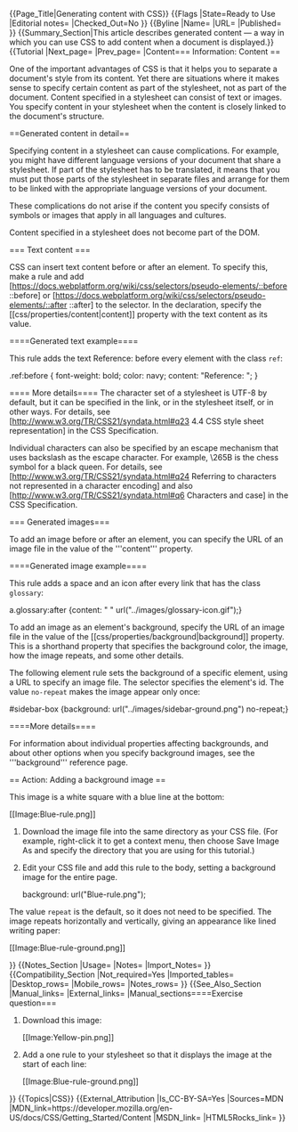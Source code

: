 {{Page_Title|Generating content with CSS}}
{{Flags
|State=Ready to Use
|Editorial notes=
|Checked_Out=No
}}
{{Byline
|Name=
|URL=
|Published=
}}
{{Summary_Section|This article describes generated content — a way in which you can use CSS to add content when a document is displayed.}}
{{Tutorial
|Next_page=
|Prev_page=
|Content=== Information: Content ==
 
One of the important advantages of CSS is that it helps you to separate a document's style from its content. Yet there are situations where it makes sense to specify certain content as part of the stylesheet, not as part of the document. Content specified in a stylesheet can consist of text or images. You specify content in your stylesheet when the content is closely linked to the document's structure.

  
==Generated content in detail==
 
Specifying content in a stylesheet can cause complications. For example, you might have different language versions of your document that share a stylesheet. If part of the stylesheet has to be translated, it means that you must put those parts of the stylesheet in separate files and arrange for them to be linked with the appropriate language versions of your document.

These complications do not arise if the content you specify consists of symbols or images that apply in all languages and cultures.
 
Content specified in a stylesheet does not become part of the DOM.
  
=== Text content ===
 
CSS can insert text content before or after an element. To specify this, make a rule and add 
[https://docs.webplatform.org/wiki/css/selectors/pseudo-elements/::before ::before]
or 
[https://docs.webplatform.org/wiki/css/selectors/pseudo-elements/::after ::after]
to the selector. In the declaration, specify the 
[[css/properties/content|content]] 
property with the text content as its value.

====Generated text example==== 

This rule adds the text Reference: before every element with the class <code>ref</code>:

<syntaxhighlight lang="css">.ref:before {
  font-weight: bold;
  color: navy;
  content: "Reference: ";
}</syntaxhighlight>
   
==== More details==== 
The character set of a stylesheet is UTF-8 by default, but it can be specified in the link, or in the stylesheet itself, or in other ways. For details, see [http://www.w3.org/TR/CSS21/syndata.html#q23 4.4 CSS style sheet representation]
in the CSS Specification.

Individual characters can also be specified by an escape mechanism that uses backslash as the escape character. For example, \265B is the chess symbol for a black queen. For details, see [http://www.w3.org/TR/CSS21/syndata.html#q24 Referring to characters not represented in a character encoding] 
and also [http://www.w3.org/TR/CSS21/syndata.html#q6 Characters and case] 
in the CSS Specification.
  
=== Generated images===
 
To add an image before or after an element, you can specify the URL of an image file in the value of the '''content''' property.

====Generated image example====

This rule adds a space and an icon after every link that has the class <code>glossary</code>:
 
<syntaxhighlight lang="css">a.glossary:after {content: " " url("../images/glossary-icon.gif");}</syntaxhighlight>
  
To add an image as an element's background, specify the URL of an image file in the value of the 
[[css/properties/background|background]] 
property. This is a shorthand property that specifies the background color, the image, how the image repeats, and some other details.
  
The following element rule sets the background of a specific element, using a URL to specify an image file. The selector specifies the element's id. The value <code>no-repeat</code> makes the image appear only once:
 
<syntaxhighlight lang="css">#sidebar-box {background: url("../images/sidebar-ground.png") no-repeat;}</syntaxhighlight>
   
====More details====
 
For information about individual properties affecting backgrounds, and about other options when you specify background images, 
see the '''background''' reference page.
  
== Action: Adding a background image ==
 
This image is a white square with a blue line at the bottom:
     
[[Image:Blue-rule.png]]

<ol> 
<li><p>Download the image file into the same directory as your CSS file. (For example, right-click it to get a context menu, then choose Save Image As and specify the directory that you are using for this tutorial.)</p></li>
<li><p>Edit your CSS file and add this rule to the body, setting a background image for the entire page.</p>

<syntaxhighlight lang="css">background: url("Blue-rule.png");</syntaxhighlight>
</li>
</ol>

<p>The value <code>repeat</code> is the default, so it does not need to be specified. The image repeats horizontally and vertically, giving an appearance like lined writing paper:</p>

[[Image:Blue-rule-ground.png]]

}}
{{Notes_Section
|Usage=
|Notes=
|Import_Notes=
}}
{{Compatibility_Section
|Not_required=Yes
|Imported_tables=
|Desktop_rows=
|Mobile_rows=
|Notes_rows=
}}
{{See_Also_Section
|Manual_links=
|External_links=
|Manual_sections====Exercise question===

<ol> 
<li><p>Download this image:</p>

[[Image:Yellow-pin.png]] 
</li>
<li>
<p>Add a one rule to your stylesheet so that it displays the image at the start of each line:</p>
  
[[Image:Blue-rule-ground.png]]
</li>
</ol>
}}
{{Topics|CSS}}
{{External_Attribution
|Is_CC-BY-SA=Yes
|Sources=MDN
|MDN_link=https://developer.mozilla.org/en-US/docs/CSS/Getting_Started/Content
|MSDN_link=
|HTML5Rocks_link=
}}